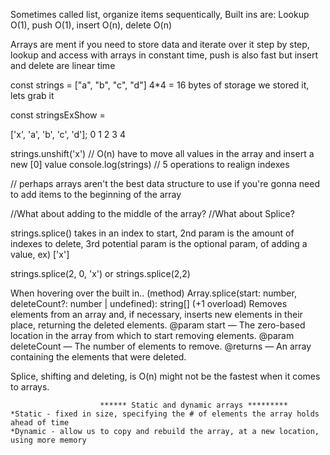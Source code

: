 Sometimes called list, organize items sequentically,
Built ins are: Lookup O(1), push O(1), insert O(n), delete O(n)

Arrays are ment if you need to store data and iterate over it step by step, lookup and access with arrays in constant time, push is also fast but insert and delete are linear time

const strings = ["a", "b", "c", "d"]
    4*4 = 16 bytes of storage
    we stored it, lets grab it

const stringsExShow = 

['x', 'a', 'b', 'c', 'd']; 
0    1    2    3    4

strings.unshift('x') // O(n) have to move all values in the array and insert a new [0] value
console.log(strings) // 5 operations to realign indexes

// perhaps arrays aren't the best data structure to use if you're gonna need to add items to the beginning of the array

//What about adding to the middle of the array?
//What about Splice?

strings.splice() takes in an index to start, 2nd param is the amount of indexes to delete, 3rd potential param is the optional param, of adding a value, ex) ['x']

strings.splice(2, 0, 'x') or strings.splice(2,2)

When hovering over the built in..
    (method) Array<string>.splice(start: number, deleteCount?: number | undefined): string[] (+1 overload)
    Removes elements from an array and, if necessary, inserts new elements in their place, returning the deleted elements.
    @param start — The zero-based location in the array from which to start removing elements.
    @param deleteCount — The number of elements to remove.
    @returns — An array containing the elements that were deleted.

Splice, shifting and deleting, is O(n) might not be the fastest when it comes to arrays.

                        ****** Static and dynamic arrays *********
    *Static - fixed in size, specifying the # of elements the array holds ahead of time
    *Dynamic - allow us to copy and rebuild the array, at a new location, using more memory